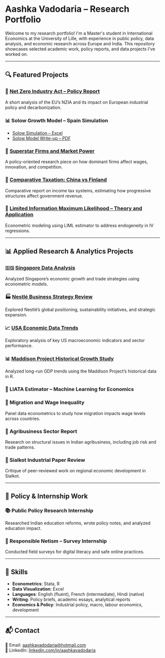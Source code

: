 # Aashka Vadodaria – Research Portfolio

Welcome to my research portfolio! I'm a Master's student in International Economics at the University of Lille, with experience in public policy, data analysis, and economic research across Europe and India. This repository showcases selected academic work, policy reports, and data projects I've worked on.

---

## 🔍 Featured Projects

### 📄 [Net Zero Industry Act – Policy Report](https://github.com/AashkaVadodaria/Research_Projects_aashka/blob/main/Industry%20and%20Green%20transition.pdf?raw=true)  
A short analysis of the EU’s NZIA and its impact on European industrial policy and decarbonization.

### 📊 Solow Growth Model – Spain Simulation  
- [Solow Simulation – Excel](https://github.com/AashkaVadodaria/Research_Projects_aashka/blob/main/Copy%20of%20Solow%20Model%20Simulation%20Aashka.xlsx?raw=true)  
- [Solow Model Write-up – PDF](https://github.com/AashkaVadodaria/Research_Projects_aashka/blob/main/SOLOW.pdf?raw=true)

### 📘 [Superstar Firms and Market Power](https://github.com/AashkaVadodaria/Research_Projects_aashka/blob/main/SuperstarFirms.docx?raw=true)  
A policy-oriented research piece on how dominant firms affect wages, innovation, and competition.

### 🧾 [Comparative Taxation: China vs Finland](https://github.com/AashkaVadodaria/Research_Projects_aashka/blob/main/VADODARIA-Aashka_Tax-China-Finland.pdf?raw=true)  
Comparative report on income tax systems, estimating how progressive structures affect government revenue.

### 📄 [Limited Information Maximum Likelihood – Theory and Application](https://github.com/AashkaVadodaria/Research_Projects_aashka/blob/main/Limited%20Information%20Maximum%20Likelihood%20-%20Aashkaex3fin.pdf?raw=true)  
Econometric modeling using LIML estimator to address endogeneity in IV regressions.

---

## 📊 Applied Research & Analytics Projects

### 🇸🇬 [Singapore Data Analysis](https://github.com/AashkaVadodaria/Research_Projects_aashka/blob/main/Singapore%20(Vadodaria%2C%20Nezhdanova).pdf?raw=true)  
Analyzed Singapore’s economic growth and trade strategies using econometric models.

### 🏭 [Nestlé Business Strategy Review](https://github.com/AashkaVadodaria/Research_Projects_aashka/blob/main/AashkaVadodaria_AlexandraNezhdanova_Nestle.docx?raw=true)  
Explored Nestlé’s global positioning, sustainability initiatives, and strategic expansion.

### 📈 [USA Economic Data Trends](https://github.com/AashkaVadodaria/Research_Projects_aashka/blob/main/USA_economic_data_analysis.pdf?raw=true)  
Exploratory analysis of key US macroeconomic indicators and sector performance.

### 📊 [Maddison Project Historical Growth Study](https://github.com/AashkaVadodaria/Research_Projects_aashka/blob/main/Maddisonproject.pdf?raw=true)  
Analyzed long-run GDP trends using the Maddison Project’s historical data in R.

### 🤖 LIATA Estimator – Machine Learning for Economics  

### 🧮 Migration and Wage Inequality    
Panel data econometrics to study how migration impacts wage levels across countries.

### 🌾 Agribusiness Sector Report  
Research on structural issues in Indian agribusiness, including job risk and trade patterns.

### 🧾 Sialkot Industrial Paper Review  
Critique of peer-reviewed work on regional economic development in Sialkot.

---

## 🧾 Policy & Internship Work

### 📚 Public Policy Research Internship  
Researched Indian education reforms, wrote policy notes, and analyzed education impact.

### 📱 Responsible Netism – Survey Internship  
Conducted field surveys for digital literacy and safe online practices.

---

## 🧰 Skills

- **Econometrics**: Stata, R  
- **Data Visualization**: Excel  
- **Languages**: English (fluent), French (intermediate), Hindi (native)  
- **Writing**: Policy briefs, academic essays, analytical reports  
- **Economics & Policy**: Industrial policy, macro, labour economics, development

---

## 📬 Contact

📧 Email: aashkavadodaria@hotmail.com  
🔗 LinkedIn: [linkedin.com/in/aashkavadodaria](https://linkedin.com/in/aashkavadodaria)





